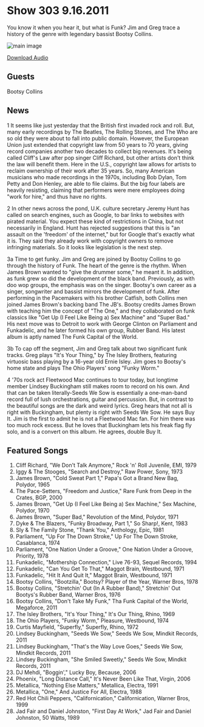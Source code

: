 # Show 303 9.16.2011
You know it when you hear it, but what is Funk? Jim and Greg trace a history of the genre with legendary bassist Bootsy Collins.

![main image](http://www.soundopinions.org/images/2011/bootsy.jpg)

[Download Audio](http://audio.soundopinions.org/streams/2011/09/so_20110916.m3u)

## Guests
Bootsy Collins

## News
1 It seems like just yesterday that the British first invaded rock and roll. But, many early recordings by The Beatles, The Rolling Stones, and The Who are so old they were about to fall into public domain. However, the European Union just extended that copyright law from 50 years to 70 years, giving record companies another two decades to collect big revenues. It's being called Cliff's Law after pop singer Cliff Richard, but other artists don't think the law will benefit them. Here in the U.S., copyright law allows for artists to reclaim ownership of their work after 35 years. So, many American musicians who made recordings in the 1970s, including Bob Dylan, Tom Petty and Don Henley, are able to file claims. But the big four labels are heavily resisting, claiming that performers were mere employees doing "work for hire," and thus have no rights.

2 In other news across the pond, U.K. culture secretary Jeremy Hunt has called on search engines, such as Google, to bar links to websites with pirated material. You expect these kind of restrictions in China, but not necessarily in England. Hunt has rejected suggestions that this is "an assault on the 'freedom' of the internet," but for Google that's exactly what it is. They said they already work with copyright owners to remove infringing materials. So it looks like legislation is the next step. 

3a Time to get funky. Jim and Greg are joined by Bootsy Collins to go through the history of Funk. The heart of the genre is the rhythm. When James Brown wanted to "give the drummer some," he meant it. In addition, as funk grew so did the development of the black band. Previously, as with doo wop groups, the emphasis was on the singer. Bootsy's own career as a singer, songwriter and bassist mirrors the development of funk. After performing in the Pacemakers with his brother Catfish, both Collins men joined James Brown's backing band The JB's. Bootsy credits James Brown with teaching him the concept of "The One," and they collaborated on funk classics like "Get Up (I Feel Like Being a) Sex Machine" and "Super Bad." His next move was to Detroit to work with George Clinton on Parliament and Funkadelic, and he later formed his own group, Rubber Band. His latest album is aptly named The Funk Capital of the World.

3b To cap off the segment, Jim and Greg talk about two significant funk tracks. Greg plays "It's Your Thing," by The Isley Brothers, featuring virtuosic bass playing by a 16-year old Ernie Isley. Jim goes to Bootsy's home state and plays The Ohio Players' song "Funky Worm." 

4 '70s rock act Fleetwood Mac continues to tour today, but longtime member Lindsey Buckingham still makes room to record on his own. And that can be taken literally-Seeds We Sow is essentially a one-man-band record full of lush orchestrations, guitar and percussion. But, in contrast to the beautiful songs are the dark and weird lyrics. Greg hears that not all is right with Buckingham, but plenty is right with Seeds We Sow. He says Buy It. Jim is the first to admit he is not a Fleetwood Mac fan. For him there was too much rock excess. But he loves that Buckingham lets his freak flag fly solo, and is a convert on this album. He agrees, double Buy It.

## Featured Songs
1. Cliff Richard, "We Don't Talk Anymore," Rock 'n' Roll Juvenile, EMI, 1979
2. Iggy & The Stooges, "Search and Destroy," Raw Power, Sony, 1973
3. James Brown, "Cold Sweat Part 1," Papa's Got a Brand New Bag, Polydor, 1965
4. The Pace-Setters, "Freedom and Justice," Rare Funk from Deep in the Crates, BGP, 2000
5. James Brown, "Get Up (I Feel Like Being a) Sex Machine," Sex Machine, Polydor, 1970
6. James Brown, "Super Bad," Revolution of the Mind, Polydor, 1971
7. Dyke & The Blazers, "Funky Broadway, Part 1," So Sharp!, Kent, 1983
8. Sly & The Family Stone, "Thank You," Anthology, Epic, 1981
9. Parliament, "Up For The Down Stroke," Up For The Down Stroke, Casablanca, 1974
10. Parliament, "One Nation Under a Groove," One Nation Under a Groove, Priority, 1978
11. Funkadelic, "Mothership Connection," Live 76-93, Sequel Records, 1994
12. Funkadelic, "Can You Get To That," Maggot Brain, Westbound, 1971
13. Funkadelic, "Hit It And Quit It," Maggot Brain, Westbound, 1971
14. Bootsy Collins, "Bootzilla," Bootsy? Player of the Year, Warner Bros, 1978
15. Bootsy Collins, "Stretchin' Out (In A Rubber Band)," Stretchin' Out Bootys's Rubber Band, Warner Bros, 1976
16. Bootsy Collins, "Don't Take My Funk," Tha Funk Capital of the World, Megaforce, 2011
17. The Isley Brothers, "It's Your Thing," It's Our Thing, Rhino, 1969
18. The Ohio Players, "Funky Worm," Pleasure, Westbound, 1974
19. Curtis Mayfield, "Superfly," Superfly, Rhino, 1972
20. Lindsey Buckingham, "Seeds We Sow," Seeds We Sow, Mindkit Records, 2011
21. Lindsey Buckingham, "That's the Way Love Goes," Seeds We Sow, Mindkit Records, 2011
22. Lindsey Buckingham, "She Smiled Sweetly," Seeds We Sow, Mindkit Records, 2011
23. DJ Mehdi, "Boggin'," Lucky Boy, Because, 2006
24. Phoenix, "Long Distance Call," It's Never Been Like That, Virgin, 2006
25. Metallica, "Nothing Else Matters," Metallica, Electra, 1991
26. Metallica, "One," And Justice For All, Electra, 1988
27. Red Hot Chili Peppers, "Californication," Californication, Warner Bros, 1999
28. Jad Fair and Daniel Johnston, "First Day At Work," Jad Fair and Daniel Johnston, 50 Watts, 1989
